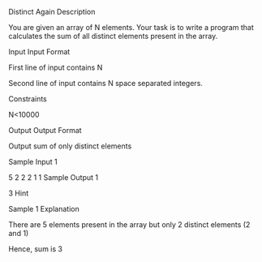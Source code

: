 Distinct Again 
Description

You are given an array of N elements. Your task is to write a program that calculates the sum of all distinct elements present in the array.


Input
Input Format

First line of input contains N

Second line of input contains N space separated integers.

Constraints

N<10000




Output
Output Format

Output sum of only distinct elements


Sample Input 1 

5
2 2 2 1 1
Sample Output 1

3
Hint

Sample 1 Explanation

There are 5 elements present in the array but only 2 distinct elements (2 and 1)

Hence, sum is 3